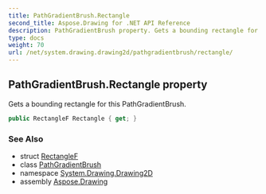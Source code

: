 ```yaml
---
title: PathGradientBrush.Rectangle
second_title: Aspose.Drawing for .NET API Reference
description: PathGradientBrush property. Gets a bounding rectangle for this PathGradientBrush
type: docs
weight: 70
url: /net/system.drawing.drawing2d/pathgradientbrush/rectangle/
---
```

## PathGradientBrush.Rectangle property

Gets a bounding rectangle for this PathGradientBrush.

```csharp
public RectangleF Rectangle { get; }
```

### See Also

* struct [RectangleF](../../../system.drawing/rectanglef/)
* class [PathGradientBrush](../)
* namespace [System.Drawing.Drawing2D](../../pathgradientbrush/)
* assembly [Aspose.Drawing](../../../)


